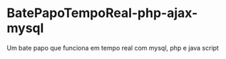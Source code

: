 # BatePapoTempoReal-php-ajax-mysql
Um bate papo que funciona em tempo real com mysql, php e java script
